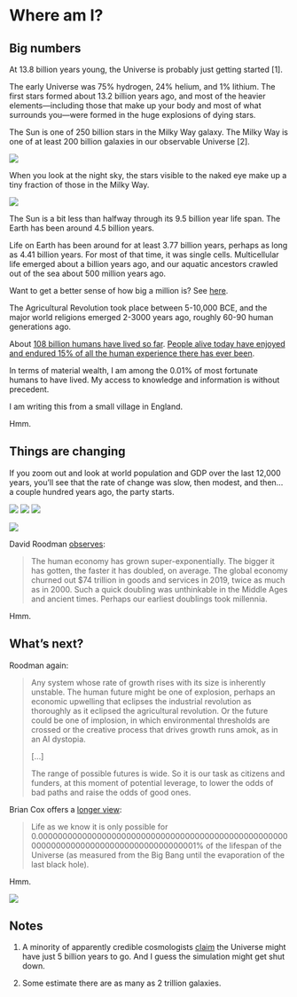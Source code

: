 # Where am I?

## Big numbers
At 13.8 billion years young, the Universe is probably just getting started [1]. 

The early Universe was 75% hydrogen, 24% helium, and 1% lithium. The first stars formed about 13.2 billion years ago, and most of the heavier elements—including those that make up your body and most of what surrounds you—were formed in the huge explosions of dying stars.

The Sun is one of 250 billion stars in the Milky Way galaxy. The Milky Way is one of at least 200 billion galaxies in our observable Universe [2]. 

![](../images/DA333F9C-A797-41CF-A36C-B8A39ACAE761-4902-00002D1249AE8CF2/xdf-full.jpg)

When you look at the night sky, the stars visible to the naked eye make up a tiny fraction of those in the Milky Way.

![](../images/DB385CC0-B6AD-4E33-8003-A5B3A1410268-26802-0000A16DCD662BA9/EwDaiT9WEAEEvxV.jpg)

The Sun is a bit less than halfway through its 9.5 billion year life span. The Earth has been around 4.5 billion years.

Life on Earth has been around for at least 3.77 billion years, perhaps as long as 4.41 billion years. For most of that time, it was single cells. Multicellular life emerged about a billion years ago, and our aquatic ancestors crawled out of the sea about 500 million years ago.

Want to get a better sense of how big a million is? See [here](https://waitbutwhy.com/2014/11/from-1-to-1000000.html).

The Agricultural Revolution took place between 5-10,000 BCE, and the major world religions emerged 2-3000 years ago, roughly 60-90 human generations ago. 

About [108 billion humans have lived so far](https://www.prb.org/howmanypeoplehaveeverlivedonearth/). [People alive today have enjoyed and endured 15% of all the human experience there has ever been](https://www.lesswrong.com/posts/SwBEJapZNzWFifLN6/the-funnel-of-human-experience).

In terms of material wealth, I am among the 0.01% of most fortunate humans to have lived. My access to knowledge and information is without precedent.

I am writing this from a small village in England.

Hmm.

## Things are changing
If you zoom out and look at world population and GDP over the last 12,000 years, you’ll see that the rate of change was slow, then modest, and then... a couple hundred years ago, the party starts.

![](../images/F9646A35-F165-4922-ABF9-F02FFC7162DE-4902-00002A0AB9344576/64E3CB51-5C3D-4F94-B846-4937AC0B2521.png)
![](../images/5CD820E9-1E36-4403-B59A-832E3C5FF836-4902-00002AC09B7220F0/9056D6A8-B78A-41BA-AF7D-4BF0456148FD.png)
![](../images/FF9CFF29-5A04-467B-8C12-1307887C0C12-4902-00002ADE7E22C1EC/B2F86D08-4917-48D7-8380-5F4A5C9A84C6.png)

![](../images/7884A79A-2BA0-4EEA-A81E-56C7BAE5234F-4902-00002B01CA4A19EC/8CA984DD-900A-4B13-B83F-1E09D234A7AE.png)

David Roodman [observes](https://www.openphilanthropy.org/blog/modeling-human-trajectory):

> The human economy has grown super-exponentially. The bigger it has gotten, the faster it has doubled, on average. The global economy churned out $74 trillion in goods and services in 2019, twice as much as in 2000. Such a quick doubling was unthinkable in the Middle Ages and ancient times. Perhaps our earliest doublings took millennia.

Hmm.

## What’s next?
Roodman again:

> Any system whose rate of growth rises with its size is inherently unstable. The human future might be one of explosion, perhaps an economic upwelling that eclipses the industrial revolution as thoroughly as it eclipsed the agricultural revolution. Or the future could be one of implosion, in which environmental thresholds are crossed or the creative process that drives growth runs amok, as in an AI dystopia.
> 
> […]
> 
> The range of possible futures is wide. So it is our task as citizens and funders, at this moment of potential leverage, to lower the odds of bad paths and raise the odds of good ones.

Brian Cox offers a [longer view](https://www.youtube.com/watch?v=uD4izuDMUQA):

> Life as we know it is only possible for 0.0000000000000000000000000000000000000000000000000000000000000000000000000000000000001% of the lifespan of the Universe (as measured from the Big Bang until the evaporation of the last black hole).

Hmm.

![](../images/1A756F9D-CAEC-41CE-83B6-2E55ADD3F85D-26802-0000A17DDEECC934/1024px-The_Earth_seen_from_Apollo_17.jpg)

## Notes

1. A minority of apparently credible cosmologists [claim](https://www.nationalgeographic.com/science/article/101027-science-space-universe-end-of-time-multiverse-inflation) the Universe might have just 5 billion years to go. And I guess the simulation might get shut down.

2. Some estimate there are as many as 2 trillion galaxies.

<!-- #web/misc -->

<!-- {BearID:where-am-i.md} -->
